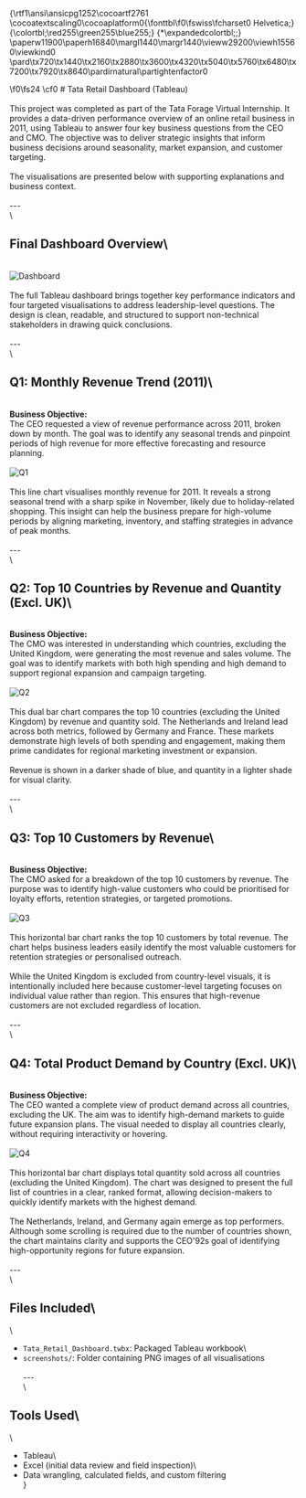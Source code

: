 {\rtf1\ansi\ansicpg1252\cocoartf2761
\cocoatextscaling0\cocoaplatform0{\fonttbl\f0\fswiss\fcharset0 Helvetica;}
{\colortbl;\red255\green255\blue255;}
{\*\expandedcolortbl;;}
\paperw11900\paperh16840\margl1440\margr1440\vieww29200\viewh15560\viewkind0
\pard\tx720\tx1440\tx2160\tx2880\tx3600\tx4320\tx5040\tx5760\tx6480\tx7200\tx7920\tx8640\pardirnatural\partightenfactor0

\f0\fs24 \cf0 # Tata Retail Dashboard (Tableau)\
\
This project was completed as part of the Tata Forage Virtual Internship. It provides a data-driven performance overview of an online retail business in 2011, using Tableau to answer four key business questions from the CEO and CMO. The objective was to deliver strategic insights that inform business decisions around seasonality, market expansion, and customer targeting.\
\
The visualisations are presented below with supporting explanations and business context.\
\
---\
\
## Final Dashboard Overview\
\
![Dashboard](screenshots/dashboard_full.png)\
\
The full Tableau dashboard brings together key performance indicators and four targeted visualisations to address leadership-level questions. The design is clean, readable, and structured to support non-technical stakeholders in drawing quick conclusions.\
\
---\
\
## Q1: Monthly Revenue Trend (2011)\
\
**Business Objective:**  \
The CEO requested a view of revenue performance across 2011, broken down by month. The goal was to identify any seasonal trends and pinpoint periods of high revenue for more effective forecasting and resource planning.\
\
![Q1](screenshots/q1_revenue_trend.png)\
\
This line chart visualises monthly revenue for 2011. It reveals a strong seasonal trend with a sharp spike in November, likely due to holiday-related shopping. This insight can help the business prepare for high-volume periods by aligning marketing, inventory, and staffing strategies in advance of peak months.\
\
---\
\
## Q2: Top 10 Countries by Revenue and Quantity (Excl. UK)\
\
**Business Objective:**  \
The CMO was interested in understanding which countries, excluding the United Kingdom, were generating the most revenue and sales volume. The goal was to identify markets with both high spending and high demand to support regional expansion and campaign targeting.\
\
![Q2](screenshots/q2_top_countries.png)\
\
This dual bar chart compares the top 10 countries (excluding the United Kingdom) by revenue and quantity sold. The Netherlands and Ireland lead across both metrics, followed by Germany and France. These markets demonstrate high levels of both spending and engagement, making them prime candidates for regional marketing investment or expansion.\
\
Revenue is shown in a darker shade of blue, and quantity in a lighter shade for visual clarity.\
\
---\
\
## Q3: Top 10 Customers by Revenue\
\
**Business Objective:**  \
The CMO asked for a breakdown of the top 10 customers by revenue. The purpose was to identify high-value customers who could be prioritised for loyalty efforts, retention strategies, or targeted promotions.\
\
![Q3](screenshots/q3_top_customers.png)\
\
This horizontal bar chart ranks the top 10 customers by total revenue. The chart helps business leaders easily identify the most valuable customers for retention strategies or personalised outreach.\
\
While the United Kingdom is excluded from country-level visuals, it is intentionally included here because customer-level targeting focuses on individual value rather than region. This ensures that high-revenue customers are not excluded regardless of location.\
\
---\
\
## Q4: Total Product Demand by Country (Excl. UK)\
\
**Business Objective:**  \
The CEO wanted a complete view of product demand across all countries, excluding the UK. The aim was to identify high-demand markets to guide future expansion plans. The visual needed to display all countries clearly, without requiring interactivity or hovering.\
\
![Q4](screenshots/q4_product_demand.png)\
\
This horizontal bar chart displays total quantity sold across all countries (excluding the United Kingdom). The chart was designed to present the full list of countries in a clear, ranked format, allowing decision-makers to quickly identify markets with the highest demand.\
\
The Netherlands, Ireland, and Germany again emerge as top performers. Although some scrolling is required due to the number of countries shown, the chart maintains clarity and supports the CEO\'92s goal of identifying high-opportunity regions for future expansion.\
\
---\
\
## Files Included\
\
- `Tata_Retail_Dashboard.twbx`: Packaged Tableau workbook\
- `screenshots/`: Folder containing PNG images of all visualisations\
\
---\
\
## Tools Used\
\
- Tableau\
- Excel (initial data review and field inspection)\
- Data wrangling, calculated fields, and custom filtering\
}